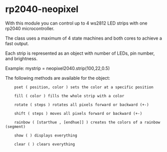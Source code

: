 # rp2040-neopixel

With this module you can control up to 4 ws2812 LED strips with one rp2040 microcontroller.

The class uses a maximum of 4 state machines and both cores to achieve a fast output.

Each strip is represented as an object with number of LEDs, pin number, and brightness.

Example:
mystrip = neopixel2040.strip(100,22,0.5)

The following methods are available for the object:

        pset ( position, color ) sets the color at a specific position

        fill ( color ) fills the whole strip with a color

        rotate ( steps ) rotates all pixels forward or backward (+-)

        shift ( steps ) moves all pixels forward or backward (+-)

        rainbow ( [starthue , [endhue]] ) creates the colors of a rainbow (segment)

        show ( ) displays everything

        clear ( ) clears everything
